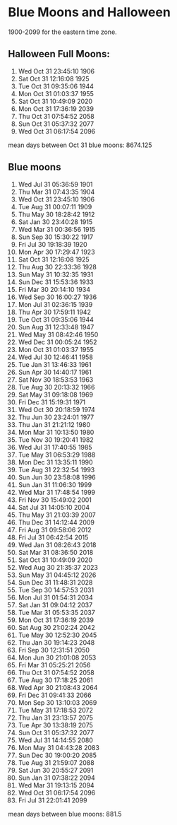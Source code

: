 # Blue Moons and Halloween
1900-2099 for the eastern time zone.

## Halloween Full Moons:
1. Wed Oct 31 23:45:10 1906
1. Sat Oct 31 12:16:08 1925
1. Tue Oct 31 09:35:06 1944
1. Mon Oct 31 01:03:37 1955
1. Sat Oct 31 10:49:09 2020
1. Mon Oct 31 17:36:19 2039
1. Thu Oct 31 07:54:52 2058
1. Sun Oct 31 05:37:32 2077
1. Wed Oct 31 06:17:54 2096

mean days between Oct 31 blue moons: 8674.125

## Blue moons
1. Wed Jul 31 05:36:59 1901
1. Thu Mar 31 07:43:35 1904
1. Wed Oct 31 23:45:10 1906
1. Tue Aug 31 00:07:11 1909
1. Thu May 30 18:28:42 1912
1. Sat Jan 30 23:40:28 1915
1. Wed Mar 31 00:36:56 1915
1. Sun Sep 30 15:30:22 1917
1. Fri Jul 30 19:18:39 1920
1. Mon Apr 30 17:29:47 1923
1. Sat Oct 31 12:16:08 1925
1. Thu Aug 30 22:33:36 1928
1. Sun May 31 10:32:35 1931
1. Sun Dec 31 15:53:36 1933
1. Fri Mar 30 20:14:10 1934
1. Wed Sep 30 16:00:27 1936
1. Mon Jul 31 02:36:15 1939
1. Thu Apr 30 17:59:11 1942
1. Tue Oct 31 09:35:06 1944
1. Sun Aug 31 12:33:48 1947
1. Wed May 31 08:42:46 1950
1. Wed Dec 31 00:05:24 1952
1. Mon Oct 31 01:03:37 1955
1. Wed Jul 30 12:46:41 1958
1. Tue Jan 31 13:46:33 1961
1. Sun Apr 30 14:40:17 1961
1. Sat Nov 30 18:53:53 1963
1. Tue Aug 30 20:13:32 1966
1. Sat May 31 09:18:08 1969
1. Fri Dec 31 15:19:31 1971
1. Wed Oct 30 20:18:59 1974
1. Thu Jun 30 23:24:01 1977
1. Thu Jan 31 21:21:12 1980
1. Mon Mar 31 10:13:50 1980
1. Tue Nov 30 19:20:41 1982
1. Wed Jul 31 17:40:55 1985
1. Tue May 31 06:53:29 1988
1. Mon Dec 31 13:35:11 1990
1. Tue Aug 31 22:32:54 1993
1. Sun Jun 30 23:58:08 1996
1. Sun Jan 31 11:06:30 1999
1. Wed Mar 31 17:48:54 1999
1. Fri Nov 30 15:49:02 2001
1. Sat Jul 31 14:05:10 2004
1. Thu May 31 21:03:39 2007
1. Thu Dec 31 14:12:44 2009
1. Fri Aug 31 09:58:06 2012
1. Fri Jul 31 06:42:54 2015
1. Wed Jan 31 08:26:43 2018
1. Sat Mar 31 08:36:50 2018
1. Sat Oct 31 10:49:09 2020
1. Wed Aug 30 21:35:37 2023
1. Sun May 31 04:45:12 2026
1. Sun Dec 31 11:48:31 2028
1. Tue Sep 30 14:57:53 2031
1. Mon Jul 31 01:54:31 2034
1. Sat Jan 31 09:04:12 2037
1. Tue Mar 31 05:53:35 2037
1. Mon Oct 31 17:36:19 2039
1. Sat Aug 30 21:02:24 2042
1. Tue May 30 12:52:30 2045
1. Thu Jan 30 19:14:23 2048
1. Fri Sep 30 12:31:51 2050
1. Mon Jun 30 21:01:08 2053
1. Fri Mar 31 05:25:21 2056
1. Thu Oct 31 07:54:52 2058
1. Tue Aug 30 17:18:25 2061
1. Wed Apr 30 21:08:43 2064
1. Fri Dec 31 09:41:33 2066
1. Mon Sep 30 13:10:03 2069
1. Tue May 31 17:18:53 2072
1. Thu Jan 31 23:13:57 2075
1. Tue Apr 30 13:38:19 2075
1. Sun Oct 31 05:37:32 2077
1. Wed Jul 31 14:14:55 2080
1. Mon May 31 04:43:28 2083
1. Sun Dec 30 19:00:20 2085
1. Tue Aug 31 21:59:07 2088
1. Sat Jun 30 20:55:27 2091
1. Sun Jan 31 07:38:22 2094
1. Wed Mar 31 19:13:15 2094
1. Wed Oct 31 06:17:54 2096
1. Fri Jul 31 22:01:41 2099

mean days between blue moons: 881.5
